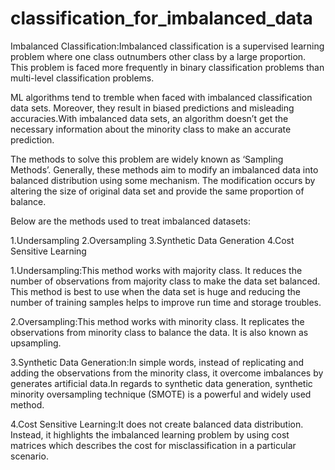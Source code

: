 # classification_for_imbalanced_data

Imbalanced Classification:Imbalanced classification is a supervised learning problem where one class outnumbers other class by a large proportion. This problem is faced more frequently in binary classification problems than multi-level classification problems.

ML algorithms tend to tremble when faced with imbalanced classification data sets. Moreover, they result in biased predictions and misleading accuracies.With imbalanced data sets, an algorithm doesn’t get the necessary information about the minority class to make an accurate prediction.

The methods to solve this problem are widely known as ‘Sampling Methods’. Generally, these methods aim to modify an imbalanced data into balanced distribution using some mechanism. The modification occurs by altering the size of original data set and provide the same proportion of balance.

Below are the methods used to treat imbalanced datasets:

1.Undersampling
2.Oversampling
3.Synthetic Data Generation
4.Cost Sensitive Learning

1.Undersampling:This method works with majority class. It reduces the number of observations from majority class to make the data set balanced. This method is best to use when the data set is huge and reducing the number of training samples helps to improve run time and storage troubles.

2.Oversampling:This method works with minority class. It replicates the observations from minority class to balance the data. It is also known as upsampling.

3.Synthetic Data Generation:In simple words, instead of replicating and adding the observations from the minority class, it overcome imbalances by generates artificial data.In regards to synthetic data generation, synthetic minority oversampling technique (SMOTE) is a powerful and widely used method.

4.Cost Sensitive Learning:It does not create balanced data distribution. Instead, it highlights the imbalanced learning problem by using cost matrices which describes the cost for misclassification in a particular scenario.
